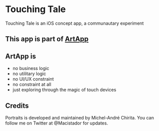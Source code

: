 # Touching Tale

Touching Tale is an iOS concept app, a communautary experiment 


## This app is part of [ArtApp](https://github.com/macistador/AppArt/) 
## ArtApp is
- no business logic
- no utilitary logic
- no UI/UX constraint
- no constraint at all
- just exploring through the magic of touch devices


## Credits
Portraits is developed and maintained by Michel-André Chirita. You can follow me on Twitter at @Macistador for updates.
